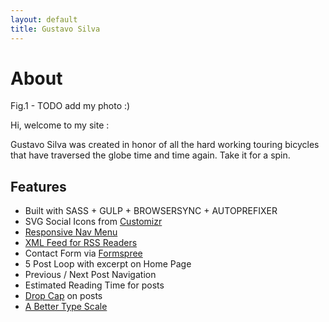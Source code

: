 ```yaml
---
layout: default
title: Gustavo Silva
---
```


<div class="post">
	<h1 class="pageTitle">About</h1>
	<div>
		<img class="no-margin" src="{{ '/assets/img/touring.jpg' | prepend: site.baseurl }}" alt="">
		<figcaption>Fig.1 - TODO add my photo :)</figcaption>
	</div>
	<p class="intro">Hi, welcome to my site :</p>
	<p>Gustavo Silva was created in honor of all the hard working touring bicycles that have traversed the globe time and time again. Take it for a spin.</p>
	<h2>Features</h2>
	<ul>
		<li>Built with SASS + GULP + BROWSERSYNC + AUTOPREFIXER</li>
		<li>SVG Social Icons from <a href="http://customizr.net/icons/">Customizr</a></li>
		<li><a href="http://responsive-nav.com/">Responsive Nav Menu</a></li>
		<li><a href="https://github.com/snaptortoise/jekyll-rss-feeds">XML Feed for RSS Readers</a></li>
		<li>Contact Form via <a href="http://formspree.io/">Formspree</a></li>
    <li>5 Post Loop with excerpt on Home Page</li>
		<li>Previous / Next Post Navigation</li>
    <li>Estimated Reading Time for posts</li>
		<li><a href="https://github.com/adobe-webplatform/dropcap.js">Drop Cap</a> on posts</li>
		<li><a href="http://typecast.com/blog/a-more-modern-scale-for-web-typography">A Better Type Scale</a></li>
	</ul>
</div>
